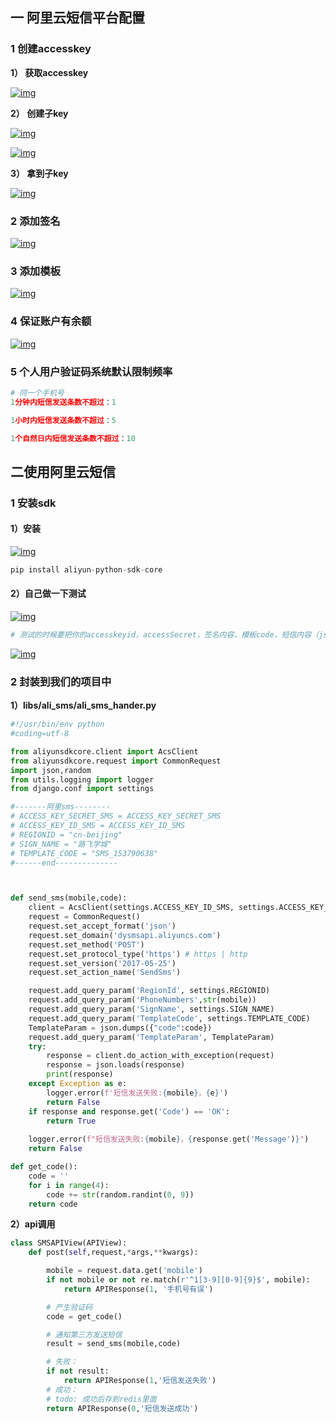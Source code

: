 ## 一 阿里云短信平台配置



### 1 创建accesskey

**1） 获取accesskey**

[![img](9.阿里云短信验证.assets/1407587-20191211103338525-1365995836.png)](https://img2018.cnblogs.com/blog/1407587/201912/1407587-20191211103338525-1365995836.png)

**2） 创建子key**

[![img](9.阿里云短信验证.assets/1407587-20191211103351017-73982598.png)](https://img2018.cnblogs.com/blog/1407587/201912/1407587-20191211103351017-73982598.png)

[![img](9.阿里云短信验证.assets/1407587-20191211103404207-604017268.png)](https://img2018.cnblogs.com/blog/1407587/201912/1407587-20191211103404207-604017268.png)

**3） 拿到子key**

[![img](9.阿里云短信验证.assets/1407587-20191211103413678-638876348.png)](https://img2018.cnblogs.com/blog/1407587/201912/1407587-20191211103413678-638876348.png)

### 2 添加签名

[![img](9.阿里云短信验证.assets/1407587-20191211103428936-1041345066.png)](https://img2018.cnblogs.com/blog/1407587/201912/1407587-20191211103428936-1041345066.png)

### 3 添加模板

[![img](9.阿里云短信验证.assets/1407587-20191211103439145-1794949904.png)](https://img2018.cnblogs.com/blog/1407587/201912/1407587-20191211103439145-1794949904.png)

### 4 保证账户有余额

[![img](9.阿里云短信验证.assets/1407587-20191211103505758-407074856.png)](https://img2018.cnblogs.com/blog/1407587/201912/1407587-20191211103505758-407074856.png)

### 5 个人用户验证码系统默认限制频率

```python
# 同一个手机号
1分钟内短信发送条数不超过：1

1小时内短信发送条数不超过：5

1个自然日内短信发送条数不超过：10
```

## 二使用阿里云短信



### 1 安装sdk

#### 1）安装

[![img](9.阿里云短信验证.assets/1407587-20191211103537241-1190173311.png)](https://img2018.cnblogs.com/blog/1407587/201912/1407587-20191211103537241-1190173311.png)

```python
pip install aliyun-python-sdk-core
```

#### 2）自己做一下测试

[![img](9.阿里云短信验证.assets/1407587-20191211103546394-1615667745.png)](https://img2018.cnblogs.com/blog/1407587/201912/1407587-20191211103546394-1615667745.png)

```python
# 测试的时候要把你的accesskeyid，accessSecret，签名内容，模板code，短信内容（json格式）填入
```

[![img](9.阿里云短信验证.assets/1407587-20191211103610762-215485325.png)](https://img2018.cnblogs.com/blog/1407587/201912/1407587-20191211103610762-215485325.png)

### 2 封装到我们的项目中

**1）libs/ali_sms/ali_sms_hander.py**

```python
#!/usr/bin/env python
#coding=utf-8

from aliyunsdkcore.client import AcsClient
from aliyunsdkcore.request import CommonRequest
import json,random
from utils.logging import logger
from django.conf import settings

#-------阿里sms--------
# ACCESS_KEY_SECRET_SMS = ACCESS_KEY_SECRET_SMS
# ACCESS_KEY_ID_SMS = ACCESS_KEY_ID_SMS
# REGIONID = "cn-beijing"
# SIGN_NAME = "路飞学城"
# TEMPLATE_CODE = "SMS_153790638"
#------end--------------



def send_sms(mobile,code):
    client = AcsClient(settings.ACCESS_KEY_ID_SMS, settings.ACCESS_KEY_SECRET_SMS, settings.REGIONID)
    request = CommonRequest()
    request.set_accept_format('json')
    request.set_domain('dysmsapi.aliyuncs.com')
    request.set_method('POST')
    request.set_protocol_type('https') # https | http
    request.set_version('2017-05-25')
    request.set_action_name('SendSms')

    request.add_query_param('RegionId', settings.REGIONID)
    request.add_query_param('PhoneNumbers',str(mobile))
    request.add_query_param('SignName', settings.SIGN_NAME)
    request.add_query_param('TemplateCode', settings.TEMPLATE_CODE)
    TemplateParam = json.dumps({"code":code})
    request.add_query_param('TemplateParam', TemplateParam)
    try:
        response = client.do_action_with_exception(request)
        response = json.loads(response)
        print(response)
    except Exception as e:
        logger.error(f'短信发送失败:{mobile}，{e}')
        return False
    if response and response.get('Code') == 'OK':
        return True
    
    logger.error(f"短信发送失败:{mobile}，{response.get('Message')}")
    return False

def get_code():
    code = ''
    for i in range(4):
        code += str(random.randint(0, 9))
    return code
```

**2）api调用**

```python
class SMSAPIView(APIView):
    def post(self,request,*args,**kwargs):

        mobile = request.data.get('mobile')
        if not mobile or not re.match(r'^1[3-9][0-9]{9}$', mobile):
            return APIResponse(1, '手机号有误')

        # 产生验证码
        code = get_code()

        # 通知第三方发送短信
        result = send_sms(mobile,code)

        # 失败：
        if not result:
            return APIResponse(1,'短信发送失败')
        # 成功：
        # todo: 成功后存到redis里面
        return APIResponse(0,'短信发送成功')
```